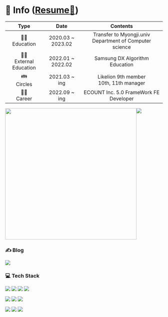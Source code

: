 <div>

# 📸 Info ([Resume📌](https://literate-web-05f.notion.site/00aad3ba528446bb9799824ccdfba057?pvs=4))
|Type|Date|Contents|
|:---:|:---:|:---:|
|👨‍🎓<br/>Education|2020.03 ~ 2023.02|Transfer to Myongji.univ Department of Computer science|
|👨‍🏫<br/>External Education|2022.01 ~ 2022.02|Samsung DX Algorithm Education|
|👪<br/>Circles|2021.03 ~ ing |Likelion 9th member <br /> 10th, 11th manager|
|👩‍💻<br/>Career|2022.09 ~ ing|ECOUNT Inc. 5.0 FrameWork FE Developer|

<div style="display: flex;">
  <img src='https://github-readme-stats.vercel.app/api?username=Bhanjo&show_icons=true&theme=radical' style="width: 420px;"/>
  <img src='http://mazassumnida.wtf/api/v2/generate_badge?boj=hanjo1515' />
</div>
    
### ✍ Blog
<a href="https://blog.naver.com/hanjo1515"><img src="https://img.shields.io/badge/Blog-03C75A?style=flat-square&logo=Naver&logoColor=white"/></a>

### 💻 Tech Stack
<img src="https://img.shields.io/badge/JavaScript-F7DF1E?style=flat-square&logo=JavaScript&logoColor=white"/></a>
<img src="https://img.shields.io/badge/TypeScript-3178C6?style=flat-square&logo=TypeScript&logoColor=white"/></a>
<img src="https://img.shields.io/badge/Python-3766AB?style=flat-square&logo=Python&logoColor=white"/></a>
<img src="https://img.shields.io/badge/JAVA-007396?style=flat-square&logo=JAVA&logoColor=white"/></a>

<img src="https://img.shields.io/badge/React-61DAFB?style=flat-square&logo=React&logoColor=white"/></a>
<img src="https://img.shields.io/badge/Next.js-000000?style=flat-square&logo=Next.js&logoColor=white"/></a>
<img src="https://img.shields.io/badge/Redux-764ABC?style=flat-square&logo=Redux&logoColor=white"/></a>

<img src="https://img.shields.io/badge/Django-092E20?style=flat-square&logo=Django&logoColor=white"/></a>
<img src="https://img.shields.io/badge/Node.js-339933?style=flat-square&logo=Node.js&logoColor=white"/></a>
<img src="https://img.shields.io/badge/MySQL-4479A1?style=flat-square&logo=MySQL&logoColor=white"/></a>

<!-- <img src="https://img.shields.io/badge/쓰고자하는_텍스트-컬러코드?style=flat-square&logo=simpleicons에서_아이콘이름&logoColor=white"/></a> -->
</div>
